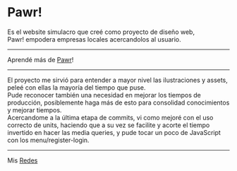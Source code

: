 # Pawr!
Es el website simulacro que creé como proyecto de diseño web,  
Pawr! empodera empresas locales acercandolos al usuario.
***
Aprendé más de [Pawr](https://pawr.vercel.app/)! 
***
El proyecto me sirvió para entender a mayor nivel las ilustraciones y assets, peleé con ellas la mayoría del tiempo que puse.  
Pude reconocer también una necesidad en mejorar los tiempos de producción, posiblemente haga más de esto para consolidad conocimientos y mejorar tiempos.  
Acercandome a la última etapa de commits, vi como mejoré con el uso correcto de units, haciendo que a su vez se facilite y acorte el tiempo invertido en hacer las media queries, y pude tocar un poco de JavaScript con los menu/register-login.  

***
Mis [Redes](https://linktr.ee/AdelFetner)
